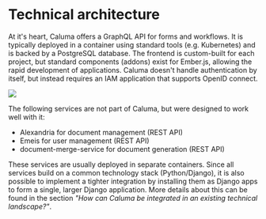 # Technical architecture

At it's heart, Caluma offers a GraphQL API for forms and workflows. It is typically deployed in a container using standard tools (e.g. Kubernetes) and is backed by a PostgreSQL database. The frontend is custom-built for each project, but standard components (addons) exist for Ember.js, allowing the rapid development of applications. Caluma doesn't handle authentication by itself, but instead requires an IAM application that supports OpenID connect.

![](https://codimd.adfinis.com/uploads/upload\_0a2849e92e39656f876bc8e8c3a84d4d.png)

The following services are not part of Caluma, but were designed to work well with it:

* Alexandria for document management (REST API)
* Emeis for user management (REST API)
* document-merge-service for document generation (REST API)

These services are usually deployed in separate containers. Since all services build on a common technology stack (Python/Django), it is also possible to implement a tighter integration by installing them as Django apps to form a single, larger Django application. More details about this can be found in the section _"How can Caluma be integrated in an existing technical landscape?"_.

